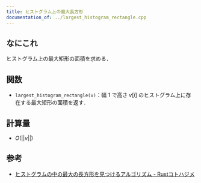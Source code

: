 ```yaml
---
title: ヒストグラム上の最大長方形
documentation_of: ../largest_histogram_rectangle.cpp
---
```


## なにこれ
ヒストグラム上の最大矩形の面積を求める．

## 関数
- `largest_histogram_rectangle(v)`：幅 $1$ で高さ $v[i]$ のヒストグラム上に存在する最大矩形の面積を返す．

## 計算量
- $O(||v||)$

## 参考
- [ヒストグラムの中の最大の長方形を見つけるアルゴリズム - Rustコトハジメ](https://rustforbeginners.hatenablog.com/entry/largest-rectangle-dpl-3-c)
